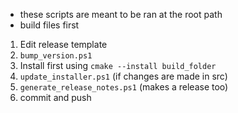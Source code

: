 - these scripts are meant to be ran at the root path
- build files first

1. Edit release template
2. `bump_version.ps1`
3. Install first using `cmake --install build_folder`
4. `update_installer.ps1` (if changes are made in src)
5. `generate_release_notes.ps1` (makes a release too)
6. commit and push
